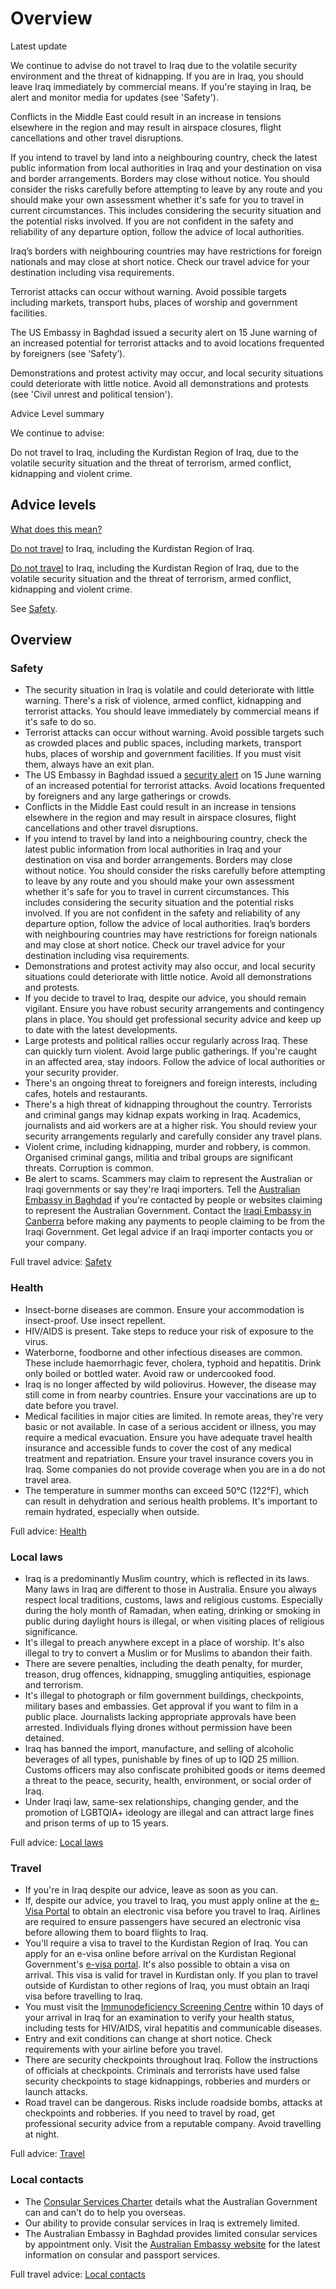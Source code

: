 # Overview

Latest update

We continue to advise do not travel to Iraq due to the volatile security environment and the threat of kidnapping. If you are in Iraq, you should leave Iraq immediately by commercial means. If you're staying in Iraq, be alert and monitor media for updates (see 'Safety').   
  
Conflicts in the Middle East could result in an increase in tensions elsewhere in the region and may result in airspace closures, flight cancellations and other travel disruptions.   
  
If you intend to travel by land into a neighbouring country, check the latest public information from local authorities in Iraq and your destination on visa and border arrangements. Borders may close without notice. You should consider the risks carefully before attempting to leave by any route and you should make your own assessment whether it's safe for you to travel in current circumstances. This includes considering the security situation and the potential risks involved. If you are not confident in the safety and reliability of any departure option, follow the advice of local authorities.   
  
Iraq’s borders with neighbouring countries may have restrictions for foreign nationals and may close at short notice. Check our travel advice for your destination including visa requirements.   
  
Terrorist attacks can occur without warning. Avoid possible targets including markets, transport hubs, places of worship and government facilities.  
  
The US Embassy in Baghdad issued a security alert on 15 June warning of an increased potential for terrorist attacks and to avoid locations frequented by foreigners (see ‘Safety’).  
  
Demonstrations and protest activity may occur, and local security situations could deteriorate with little notice. Avoid all demonstrations and protests (see 'Civil unrest and political tension').

Advice Level summary

We continue to advise:

Do not travel to Iraq, including the Kurdistan Region of Iraq, due to the volatile security situation and the threat of terrorism, armed conflict, kidnapping and violent crime.

## Advice levels

[What does this mean?](/before-you-go/travel-advice-explained/)

[Do not travel](/consular-services/travel-advice-explained#level4 "Travel advice explained") to Iraq, including the Kurdistan Region of Iraq.

[Do not travel](/consular-services/travel-advice-explained#level4 "Travel advice explained") to Iraq, including the Kurdistan Region of Iraq, due to the volatile security situation and the threat of terrorism, armed conflict, kidnapping and violent crime.

See [Safety](#safety).

## Overview

### Safety

* The security situation in Iraq is volatile and could deteriorate with little warning. There's a risk of violence, armed conflict, kidnapping and terrorist attacks. You should leave immediately by commercial means if it's safe to do so.
* Terrorist attacks can occur without warning. Avoid possible targets such as crowded places and public spaces, including markets, transport hubs, places of worship and government facilities. If you must visit them, always have an exit plan.
* The US Embassy in Baghdad issued a [security alert](https://iq.usembassy.gov/security-alert-for-u-s-citizens-u-s-embassy-iraq-june-15-2025/) on 15 June warning of an increased potential for terrorist attacks. Avoid locations frequented by foreigners and any large gatherings or crowds.
* Conflicts in the Middle East could result in an increase in tensions elsewhere in the region and may result in airspace closures, flight cancellations and other travel disruptions.
* If you intend to travel by land into a neighbouring country, check the latest public information from local authorities in Iraq and your destination on visa and border arrangements. Borders may close without notice. You should consider the risks carefully before attempting to leave by any route and you should make your own assessment whether it's safe for you to travel in current circumstances. This includes considering the security situation and the potential risks involved. If you are not confident in the safety and reliability of any departure option, follow the advice of local authorities. Iraq’s borders with neighbouring countries may have restrictions for foreign nationals and may close at short notice. Check our travel advice for your destination including visa requirements.
* Demonstrations and protest activity may also occur, and local security situations could deteriorate with little notice. Avoid all demonstrations and protests.
* If you decide to travel to Iraq, despite our advice, you should remain vigilant. Ensure you have robust security arrangements and contingency plans in place. You should get professional security advice and keep up to date with the latest developments.
* Large protests and political rallies occur regularly across Iraq. These can quickly turn violent. Avoid large public gatherings. If you're caught in an affected area, stay indoors. Follow the advice of local authorities or your security provider.
* There's an ongoing threat to foreigners and foreign interests, including cafes, hotels and restaurants.
* There's a high threat of kidnapping throughout the country. Terrorists and criminal gangs may kidnap expats working in Iraq. Academics, journalists and aid workers are at a higher risk. You should review your security arrangements regularly and carefully consider any travel plans.
* Violent crime, including kidnapping, murder and robbery, is common. Organised criminal gangs, militia and tribal groups are significant threats. Corruption is common.
* Be alert to scams. Scammers may claim to represent the Australian or Iraqi governments or say they're Iraqi importers. Tell the [Australian Embassy in Baghdad](http://dfat.gov.au/about-us/our-locations/missions/Pages/australian-embassy-iraq.aspx) if you're contacted by people or websites claiming to represent the Australian Government. Contact the [Iraqi Embassy in Canberra](https://protocol.dfat.gov.au/Public/Missions/94) before making any payments to people claiming to be from the Iraqi Government. Get legal advice if an Iraqi importer contacts you or your company.

Full travel advice: [Safety](#safety)

### Health

* Insect-borne diseases are common. Ensure your accommodation is insect-proof. Use insect repellent.
* HIV/AIDS is present. Take steps to reduce your risk of exposure to the virus.
* Waterborne, foodborne and other infectious diseases are common. These include haemorrhagic fever, cholera, typhoid and hepatitis. Drink only boiled or bottled water. Avoid raw or undercooked food.
* Iraq is no longer affected by wild poliovirus. However, the disease may still come in from nearby countries. Ensure your vaccinations are up to date before you travel.
* Medical facilities in major cities are limited. In remote areas, they're very basic or not available. In case of a serious accident or illness, you may require a medical evacuation. Ensure you have adequate travel health insurance and accessible funds to cover the cost of any medical treatment and repatriation. Ensure your travel insurance covers you in Iraq. Some companies do not provide coverage when you are in a do not travel area.
* The temperature in summer months can exceed 50°C (122°F), which can result in dehydration and serious health problems. It's important to remain hydrated, especially when outside.

Full advice: [Health](https://www.smartraveller.gov.au/destinations/middle-east/iraq#health)

### Local laws

* Iraq is a predominantly Muslim country, which is reflected in its laws. Many laws in Iraq are different to those in Australia. Ensure you always respect local traditions, customs, laws and religious customs. Especially during the holy month of Ramadan, when eating, drinking or smoking in public during daylight hours is illegal, or when visiting places of religious significance.
* It's illegal to preach anywhere except in a place of worship. It's also illegal to try to convert a Muslim or for Muslims to abandon their faith.
* There are severe penalties, including the death penalty, for murder, treason, drug offences, kidnapping, smuggling antiquities, espionage and terrorism.
* It's illegal to photograph or film government buildings, checkpoints, military bases and embassies. Get approval if you want to film in a public place. Journalists lacking appropriate approvals have been arrested. Individuals flying drones without permission have been detained.
* Iraq has banned the import, manufacture, and selling of alcoholic beverages of all types, punishable by fines of up to IQD 25 million. Customs officers may also confiscate prohibited goods or items deemed a threat to the peace, security, health, environment, or social order of Iraq.
* Under Iraqi law, same-sex relationships, changing gender, and the promotion of LGBTQIA+ ideology are illegal and can attract large fines and prison terms of up to 15 years.

Full advice: [Local laws](https://www.smartraveller.gov.au/destinations/middle-east/iraq#local-laws)

### Travel

* If you're in Iraq despite our advice, leave as soon as you can.
* If, despite our advice, you travel to Iraq, you must apply online at the [e-Visa Portal](https://evisa.iq/en) to obtain an electronic visa before you travel to Iraq. Airlines are required to ensure passengers have secured an electronic visa before allowing them to board flights to Iraq.
* You'll require a visa to travel to the Kurdistan Region of Iraq. You can apply for an e-visa online before arrival on the Kurdistan Regional Government's [e-visa portal](https://visit.gov.krd/). It's also possible to obtain a visa on arrival. This visa is valid for travel in Kurdistan only. If you plan to travel outside of Kurdistan to other regions of Iraq, you must obtain an Iraqi visa before travelling to Iraq.
* You must visit the [Immunodeficiency Screening Centre](https://ur.gov.iq/index/show-eservice/50897/10035/cat) within 10 days of your arrival in Iraq for an examination to verify your health status, including tests for HIV/AIDS, viral hepatitis and communicable diseases.
* Entry and exit conditions can change at short notice. Check requirements with your airline before you travel.
* There are security checkpoints throughout Iraq. Follow the instructions of officials at checkpoints. Criminals and terrorists have used false security checkpoints to stage kidnappings, robberies and murders or launch attacks.
* Road travel can be dangerous. Risks include roadside bombs, attacks at checkpoints and robberies. If you need to travel by road, get professional security advice from a reputable company. Avoid travelling at night.

Full advice: [Travel](https://www.smartraveller.gov.au/destinations/middle-east/iraq#travel)

### Local contacts

* The [Consular Services Charter](/consular-services/consular-services-charter "Consular Services Charter") details what the Australian Government can and can't do to help you overseas.
* Our ability to provide consular services in Iraq is extremely limited.
* The Australian Embassy in Baghdad provides limited consular services by appointment only. Visit the [Australian Embassy website](https://iraq.embassy.gov.au/bdad/home.html#main) for the latest information on consular and passport services.

Full travel advice: [Local contacts](#local-contacts)